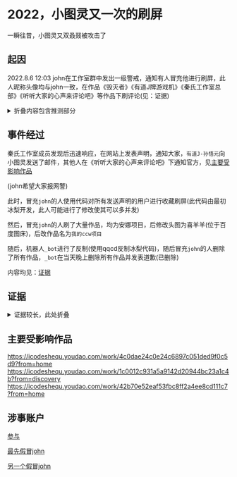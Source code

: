 # 2022，小图灵又一次的刷屏

一瞬往昔，小图灵又双叒叕被攻击了

## 起因

2022.8.6 12:03
john在工作室群中发出一级警戒，通知有人冒充他进行刷屏，此人昵称头像均与john一致，在作品《毁灭者》《有道J牌游戏机》《秦氏工作室总部》《听听大家的心声来评论吧》等作品下刷评论(见：证据)
<details>
  <summary>折叠内容包含推测部分</summary>
  近日,qqcd对共创世界进行了xss攻击，因此怀疑是否是共创世界前来报复。  


  推测原因：刷屏作品名称包含ccw
</details>

## 事件经过
秦氏工作室成员发现后迅速响应，在网站上发表声明，通知大家，`有道J-孙悟元`向小图灵发送了邮件，其他人在《听听大家的心声来评论吧》下通知官方，见[主要受影响作品](#主要受影响作品)


(john希望大家报网警)


此时，冒充`john`的人使用代码对所有发送声明的用户进行收藏刷屏(此代码由最初冰梨开发，此人可能进行了修改使其可以多并发)

然后，冒充`john`的人刷了大量作品，均为安娜项目，后修改头图为喜羊羊(位于百度图床)，后改作品名为`我的ccw项目`

随后，机器人`_bot`进行了反制(使用qqcd反制冰梨代码)，随后冒充`john`的人删除了所有作品，`_bot`在当天晚上删除所有作品并发表道歉(已删除)

内容均见：[证据](#证据)





## 证据
<details>
  <summary>证据较长，此处折叠</summary>
  <img src='https://cdn.wuyuan.dev/img/john1.png'>
<img src='https://cdn.wuyuan.dev/img/c5b8e73a2b0a88448199fd1d3e064923_.png'>
<img src='https://cdn.wuyuan.dev/img/d4a25aa0cdfba0d5a16f85f9c5fb2308_.png'>
<img src='https://cdn.wuyuan.dev/img/65ff69bfcdd530c1283a78038d61791c_.png'>
<img src='https://cdn.wuyuan.dev/img/f1696e45088aaef5a165ebe0f6381566_.png'>
<img src='https://cdn.wuyuan.dev/img/072c5ef4268e96ad8301350b6259122a_.png'>
<img src='https://cdn.wuyuan.dev/img/e5c493ca8062135df3c2cfb269b921a5_.png'>
<img src='https://cdn.wuyuan.dev/img/113285b78b86d72cb275bac2e721f4b1_.png'>
<img src='https://cdn.wuyuan.dev/img/c4fd17d839c51b325035e3dfb5970c1d_.png'>
<img src='https://cdn.wuyuan.dev/img/dee098eb316e5621afd04ca5f91d5e61_.png'>
<img src='https://cdn.wuyuan.dev/img/c2f32c3a7d16d1928906ee977f9d4e29_.png'>
<img src='https://cdn.wuyuan.dev/img/32b0def6d8001ff436dd1c05239236ee_.png'>
<img src='https://cdn.wuyuan.dev/img/4e6c4c28cdbe44e03ae3a89270c735d3_.png'>
<img src='https://cdn.wuyuan.dev/img/4f692f707670e10668cea96b6973469d_.png'>
<img src='https://cdn.wuyuan.dev/img/e3c2c7e48000ef57293c790da27d2cac_.png'>
<img src='https://cdn.wuyuan.dev/img/20220806121334.png'>
<img src='https://cdn.wuyuan.dev/img/john2.png'>
<img src='https://cdn.wuyuan.dev/img/20220806105445.png'>
<img src='https://cdn.wuyuan.dev/img/20220806105631.png'>
<img src='https://cdn.wuyuan.dev/img/20220806105734.png'>
<img src='https://cdn.wuyuan.dev/img/20220806105808.png'>
<img src='https://cdn.wuyuan.dev/img/20220806105845.png'>
<img src='https://cdn.wuyuan.dev/img/20220806121800.png'>
</details>



## 主要受影响作品
https://icodeshequ.youdao.com/work/4c0dae24c0e24c6897c051ded9f0c5d9?from=home
https://icodeshequ.youdao.com/work/1c0012c931a5a9142d20944bc23a1c4b?from=discovery
https://icodeshequ.youdao.com/work/42b70e52eaf53fbc8ff2a4ee8cd111c7?from=home

## 涉事账户

[参与](https://icodeshequ.youdao.com/personal?userId=urs-phone19ed601bfa8ab5f3_1635417577245)


[最先假冒john](https://icodeshequ.youdao.com/personal?userId=nhxk924379%40163.com)


[另一个假冒john](https://icodeshequ.youdao.com/personal?userId=fy7933290h%40163.com)

